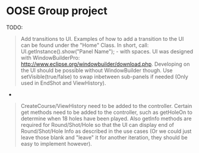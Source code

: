 # OOSE Group project

TODO:
> Add transitions to UI. Examples of how to add a transition to the UI can be found under the "Home" Class. 
In short, call: UI.getInstance().show("Panel Name"); - with spaces. UI was designed with WindowBuilderPro:
http://www.eclipse.org/windowbuilder/download.php. Developing on the UI should be possible without WindowBuilder 
though. Use setVisible(true/false) to swap inbetween sub-panels if needed (Only used in EndShot and ViewHistory).

-

> CreateCourse/ViewHistory need to be added to the controller. Certain get methods need to be added to the controller, 
such as getHoleOn to determine when 18 holes have been played. Also getInfo methods are required for Round/Shot/Hole 
so that the UI can display end of Round/Shot/Hole Info as described in the use cases (Or we could just leave those blank
and "leave" it for another iteration, they should be easy to implement however).
